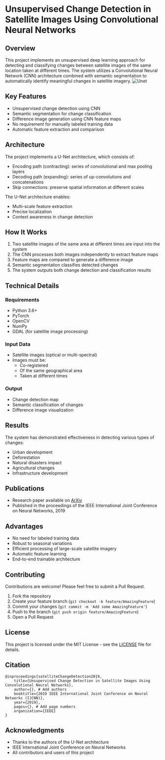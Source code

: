 # Unsupervised Change Detection in Satellite Images Using Convolutional Neural Networks

## Overview
This project implements an unsupervised deep learning approach for detecting and classifying changes between satellite images of the same location taken at different times. The system utilizes a Convolutional Neural Network (CNN) architecture combined with semantic segmentation to automatically identify meaningful changes in satellite imagery.
![Unet](https://user-images.githubusercontent.com/48834483/54834087-1a4dfe80-4cc8-11e9-96bb-017fd63be742.png)

## Key Features
- Unsupervised change detection using CNN
- Semantic segmentation for change classification
- Difference image generation using CNN feature maps
- No requirement for manually labeled training data
- Automatic feature extraction and comparison

## Architecture
The project implements a U-Net architecture, which consists of:
- Encoding path (contracting): series of convolutional and max pooling layers
- Decoding path (expanding): series of up-convolutions and concatenations
- Skip connections: preserve spatial information at different scales

The U-Net architecture enables:
- Multi-scale feature extraction
- Precise localization
- Context awareness in change detection

## How It Works
1. Two satellite images of the same area at different times are input into the system
2. The CNN processes both images independently to extract feature maps
3. Feature maps are compared to generate a difference image
4. Semantic segmentation classifies detected changes
5. The system outputs both change detection and classification results

## Technical Details
### Requirements
- Python 3.6+
- PyTorch
- OpenCV
- NumPy
- GDAL (for satellite image processing)

### Input Data
- Satellite images (optical or multi-spectral)
- Images must be:
  - Co-registered
  - Of the same geographical area
  - Taken at different times

### Output
- Change detection map
- Semantic classification of changes
- Difference image visualization

## Results
The system has demonstrated effectiveness in detecting various types of changes:
- Urban development
- Deforestation
- Natural disasters impact
- Agricultural changes
- Infrastructure development

## Publications
- Research paper available on [ArXiv](https://arxiv.org/abs/1812.05815)
- Published in the proceedings of the IEEE International Joint Conference on Neural Networks, 2019

## Advantages
- No need for labeled training data
- Robust to seasonal variations
- Efficient processing of large-scale satellite imagery
- Automatic feature learning
- End-to-end trainable architecture


## Contributing
Contributions are welcome! Please feel free to submit a Pull Request.

1. Fork the repository
2. Create your feature branch (`git checkout -b feature/AmazingFeature`)
3. Commit your changes (`git commit -m 'Add some AmazingFeature'`)
4. Push to the branch (`git push origin feature/AmazingFeature`)
5. Open a Pull Request

## License
This project is licensed under the MIT License - see the [LICENSE](LICENSE) file for details.

## Citation
```
@inproceedings{satelliteChangeDetection2019,
    title={Unsupervised Change Detection in Satellite Images Using Convolutional Neural Networks},
    author={}, # Add authors
    booktitle={2019 IEEE International Joint Conference on Neural Networks (IJCNN)},
    year={2019},
    pages={}, # Add page numbers
    organization={IEEE}
}
```

## Acknowledgments
- Thanks to the authors of the U-Net architecture
- IEEE International Joint Conference on Neural Networks
- All contributors and users of this project
